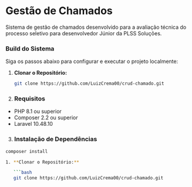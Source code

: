 # Gestão de Chamados

Sistema de gestão de chamados desenvolvido para a avaliação técnica do processo seletivo para desenvolvedor Júnior da PLSS Soluções.

### Build do Sistema

Siga os passos abaixo para configurar e executar o projeto localmente:

1. **Clonar o Repositório:**

   ```bash
   git clone https://github.com/LuizCrema00/crud-chamado.git

2. ### Requisitos

- PHP 8.1 ou superior
- Composer 2.2 ou superior
- Laravel 10.48.10

3. ### Instalação de Dependências

```bash
composer install

1. **Clonar o Repositório:**

   ```bash
   git clone https://github.com/LuizCrema00/crud-chamado.git






